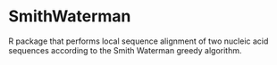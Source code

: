 # SmithWaterman
R package that performs local sequence alignment of two nucleic acid sequences according to the Smith Waterman greedy algorithm.
